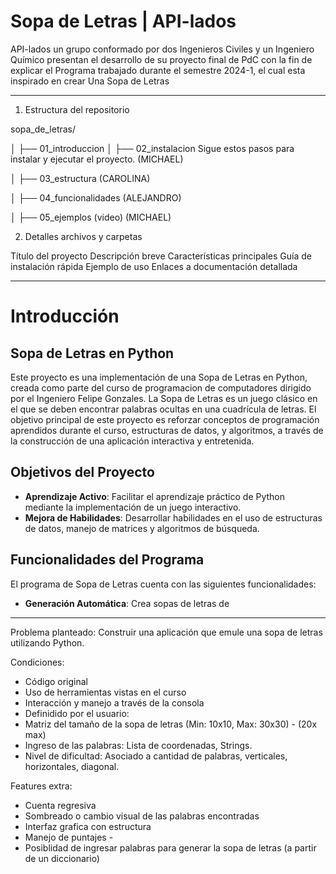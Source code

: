 # Sopa de Letras | API-lados
API-lados un grupo conformado por dos Ingenieros Civiles y un Ingeniero Químico presentan el desarrollo de su proyecto final de PdC con la fin de explicar el Programa trabajado durante el semestre 2024-1, el cual esta inspirado en crear Una Sopa de Letras
_______________________
1. Estructura del repositorio

sopa_de_letras/


│   ├── 01_introduccion
│   ├── 02_instalacion     Sigue estos pasos para instalar y ejecutar el proyecto.   (MICHAEL)

│   ├── 03_estructura         (CAROLINA)

│   ├── 04_funcionalidades           (ALEJANDRO)

│   ├── 05_ejemplos (video)    (MICHAEL)



2. Detalles archivos y carpetas
   
Título del proyecto
Descripción breve
Características principales
Guía de instalación rápida
Ejemplo de uso
Enlaces a documentación detallada

_______________________
# Introducción

## Sopa de Letras en Python

Este proyecto es una implementación de una Sopa de Letras en Python, creada como parte del curso de programacion de computadores dirigido por el Ingeniero Felipe Gonzales. La Sopa de Letras es un juego clásico en el que se deben encontrar palabras ocultas en una cuadrícula de letras. El objetivo principal de este proyecto es reforzar conceptos de programación aprendidos durante el curso, estructuras de datos, y algoritmos, a través de la construcción de una aplicación interactiva y entretenida.

## Objetivos del Proyecto

- **Aprendizaje Activo**: Facilitar el aprendizaje práctico de Python mediante la implementación de un juego interactivo.
- **Mejora de Habilidades**: Desarrollar habilidades en el uso de estructuras de datos, manejo de matrices y algoritmos de búsqueda.


## Funcionalidades del Programa

El programa de Sopa de Letras cuenta con las siguientes funcionalidades:

- **Generación Automática**: Crea sopas de letras de

_____
Problema planteado: Construir una aplicación que emule una sopa de letras utilizando Python.

Condiciones:

+ Código original
+ Uso de herramientas vistas en el curso
+ Interacción y manejo a través de la consola
+ Definidido por el usuario:
+ Matriz del tamaño de la sopa de letras (Min: 10x10, Max: 30x30)   - (20x max)
+ Ingreso de las palabras: Lista de coordenadas, Strings.
+ Nivel de dificultad: Asociado a cantidad de palabras, verticales, horizontales, diagonal.


Features extra:

+ Cuenta regresiva
+ Sombreado o cambio visual de las palabras encontradas
+ Interfaz grafica con estructura
+ Manejo de puntajes  -
+ Posiblidad de ingresar palabras para generar la sopa de letras (a partir de un diccionario) 
